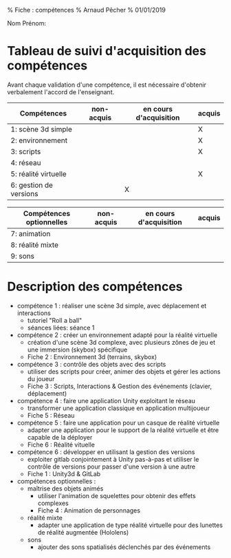 % Fiche : compétences
% Arnaud Pêcher
% 01/01/2019

Nom Prénom: 

# Tableau de suivi d'acquisition des compétences

Avant chaque validation d'une compétence, il est nécessaire d'obtenir verbalement l'accord de l'enseignant.

| Compétences              | non-acquis | en cours d'acquisition | acquis | 
|---                       |---         |---                     |---     |
| 1: scène 3d simple       |            |                        |   X    |
| 2: environnement         |            |                        |   X    |
| 3: scripts               |            |                        |   X    |
| 4: réseau                |            |                        |        |
| 5: réalité virtuelle     |            |                        |   X    |
| 6: gestion de versions   |            |           X            |        |

| Compétences optionnelles | non-acquis | en cours d'acquisition | acquis |
|---                       |---         |---                     |---     |
| 7: animation             |            |                        |        |
| 8: réalité mixte         |            |                        |        |
| 9: sons                  |            |                        |        |

# Description des compétences

* compétence 1 : réaliser une scène 3d simple, avec déplacement et interactions
   * tutoriel "Roll a ball"
   * séances liées: séance 1 
* compétence 2 : créer un environnement adapté pour la réalité virtuelle
   * création d'une scène 3d complexe, avec plusieurs zônes de jeu et une immersion (skybox) spécifique
   * Fiche 2 : Environnement 3d (terrains, skybox)
* compétence 3 : contrôle des objets avec des scripts
   * utiliser des scripts pour créer, animer des objets et gérer les actions du joueur
   * Fiche 3 : Scripts, Interactions & Gestion des événements (clavier, déplacement) 
* compétence 4 : faire une application Unity exploitant le réseau
   * transformer une application classique en application multijoueur
   * Fiche 5 : Réseau 
* compétence 5 : faire une application pour un casque de réalité virtuelle
   * adapter une application pour le support de la réalité virtuelle et être capable de la déployer
   * Fiche 6 : Réalité vituelle 
* compétence 6 : développer en utilisant la gestion des versions
   * exploiter gitlab conjointement à Unity pas-à-pas et utiliser le contrôle de versions pour passer d'une version à une autre
   * Fiche 1 : Unity3d & GitLab
* compétences optionnelles : 
   * maîtrise des objets animés
      * utiliser l'animation de squelettes pour obtenir des effets complexes
      * Fiche 4 : Animation de personnages
   * réalité mixte
      * adapter une application de type réalité virtuelle pour des lunettes de réalité augmentée (Hololens)
   * sons
      * ajouter des sons spatialisés déclenchés par des événements 
